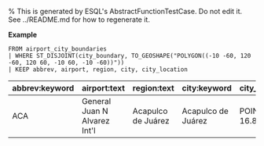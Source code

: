 % This is generated by ESQL's AbstractFunctionTestCase. Do not edit it. See ../README.md for how to regenerate it.

**Example**

```esql
FROM airport_city_boundaries
| WHERE ST_DISJOINT(city_boundary, TO_GEOSHAPE("POLYGON((-10 -60, 120 -60, 120 60, -10 60, -10 -60))"))
| KEEP abbrev, airport, region, city, city_location
```

| abbrev:keyword | airport:text | region:text | city:keyword | city_location:geo_point |
| --- | --- | --- | --- | --- |
| ACA | General Juan N Alvarez Int'l | Acapulco de Juárez | Acapulco de Juárez | POINT (-99.8825 16.8636) |


